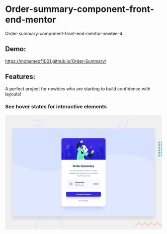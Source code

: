 # Order-summary-component-front-end-mentor

Order-summary-component-front-end-mentor-newbie-4

## Demo:
https://mohamedf1001.github.io/Order-Summary/
## Features:

A perfect project for newbies who are starting to build confidence with layouts!

### See hover states for interactive elements

![Getting Started](./design/desktop-preview.jpg)
